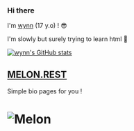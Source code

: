 ### Hi there

I'm [wynn](https://melon.rest/w) (17 y.o) ! :sunglasses:

I'm slowly but surely trying to learn html :ghost:

[![wynn's GitHub stats](https://github-readme-stats.vercel.app/api?username=wynnmoment)](https://github.com/wynnmoment/github-readme-stats)

## [MELON.REST](https://melon.rest)
Simple bio pages for you !
# ![Melon](https://cdn.discordapp.com/avatars/921116870730465380/6d5e22b01f2069b79074d0b3978ed5b9.webp)
